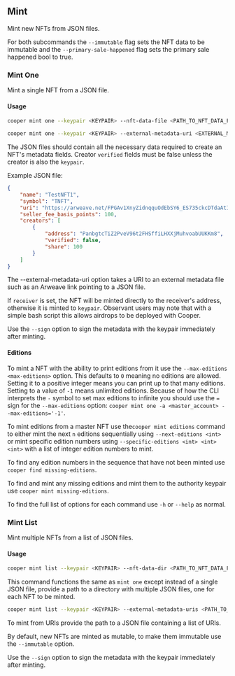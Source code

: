 ## Mint

Mint new NFTs from JSON files. 

For both subcommands the `--immutable` flag sets the NFT data to be immutable and the `--primary-sale-happened` flag sets the primary sale happened bool to true.

### Mint One

Mint a single NFT from a JSON file.

#### Usage

```bash
cooper mint one --keypair <KEYPAIR> --nft-data-file <PATH_TO_NFT_DATA_FILE> --receiver <RECEIVER_ADDRESS>
```

```bash
cooper mint one --keypair <KEYPAIR> --external-metadata-uri <EXTERNAL_METADATA_URI> --receiver <RECEIVER_ADDRESS> --immutable --primary-sale-happened
```

The JSON files should contain all the necessary data required to create an NFT's metadata fields. Creator `verified` fields must be false unless the creator is also the `keypair`.

Example JSON file:

```json
{
    "name": "TestNFT1",
    "symbol": "TNFT",
    "uri": "https://arweave.net/FPGAv1XnyZidnqquOdEbSY6_ES735ckcDTdaAtI7GFw",
    "seller_fee_basis_points": 100,
    "creators": [
        {
            "address": "PanbgtcTiZ2PveV96t2FHSffiLHXXjMuhvoabUUKKm8",
            "verified": false,
            "share": 100
        }
    ]
}
```

The --external-metadata-uri option takes a URI to an external metadata file such as an Arweave link pointing to a JSON file.

If `receiver` is set, the NFT will be minted directly to the receiver's address, otherwise it is minted to `keypair`. Observant users may note that with a simple bash script this allows airdrops to be deployed with Cooper.

Use the `--sign` option to sign the metadata with the keypair immediately after minting.

#### Editions

To mint a NFT with the ability to print editions from it use the `--max-editions <max-editions>` option. This defaults to `0` meaning no editions are allowed. Setting it to a positive integer means you can print up to that many editions. Setting to a value of `-1` means unlimited editions. Because of how the CLI interprets the `-` symbol to set max editions to infinite you should use the `=` sign for the `--max-editions` option: `cooper mint one -a <master_account> --max-editions='-1'`.

To mint editions from a master NFT use the`cooper mint editions` command to either mint the next `n` editions sequentially using `--next-editions <int>` or mint specific edition numbers using `--specific-editions <int> <int> <int>` with a list of integer edition numbers to mint.

To find any edition numbers in the sequence that have not been minted use `cooper find missing-editions`.

To find and mint any missing editions and mint them to the authority keypair use `cooper mint missing-editions`.

To find the full list of options for each command use `-h` or `--help` as normal.


### Mint List

Mint multiple NFTs from a list of JSON files.

#### Usage

```bash
cooper mint list --keypair <KEYPAIR> --nft-data-dir <PATH_TO_NFT_DATA_FILE> --receiver <RECEIVER_ADDRESS>
```
This command functions the same as `mint one` except instead of a single JSON file, provide a path to a directory with multiple JSON files, one for each NFT to be minted.

```bash
cooper mint list --keypair <KEYPAIR> --external-metadata-uris <PATH_TO_JSON_FILE> --receiver <RECEIVER_ADDRESS> --immutable --primary-sale-happened
```

To mint from URIs provide the path to a JSON file containing a list of URIs.

By default, new NFTs are minted as mutable, to make them immutable use the `--immutable` option.

Use the `--sign` option to sign the metadata with the keypair immediately after minting.